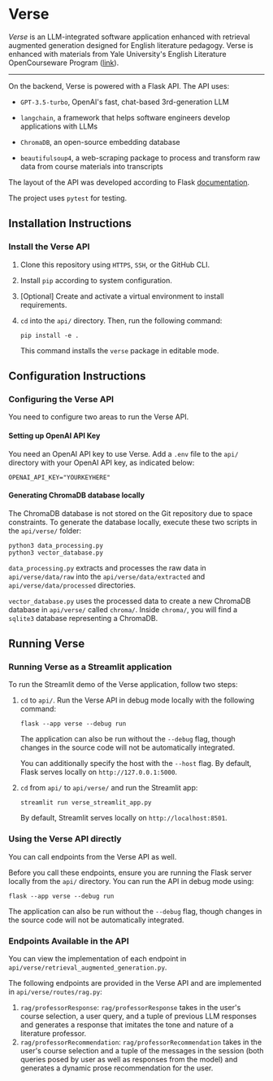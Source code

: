 # Verse

*Verse* is an LLM-integrated software application enhanced with retrieval augmented generation designed for English literature pedagogy. Verse is enhanced with materials from Yale University's English Literature OpenCourseware Program ([link](https://oyc.yale.edu/english)).

-------------------
  
On the backend, Verse is powered with a Flask API. The API uses:
  
-  `GPT-3.5-turbo`, OpenAI's fast, chat-based 3rd-generation LLM

-  `langchain`, a framework that helps software engineers develop applications with LLMs

-  `ChromaDB`, an open-source embedding database

-  `beautifulsoup4`, a web-scraping package to process and transform raw data from course materials into transcripts

The layout of the API was developed according to Flask [documentation](https://flask.palletsprojects.com/en/3.0.x/tutorial/).

The project uses `pytest` for testing.

## Installation Instructions


### Install the Verse API

1. Clone this repository using `HTTPS`, `SSH`, or the GitHub CLI.

2. Install `pip` according to system configuration.

3. [Optional] Create and activate a virtual environment to install requirements.

4.  `cd` into the `api/` directory. Then, run the following command:

	```
	pip install -e .
	```

	This command installs the `verse` package in editable mode.

## Configuration Instructions

### Configuring the Verse API

You need to configure two areas to run the Verse API.

#### Setting up OpenAI API Key

You need an OpenAI API key to use Verse. Add a `.env` file to the `api/` directory with your OpenAI API key, as indicated below:

```
OPENAI_API_KEY="YOURKEYHERE"
```

#### Generating ChromaDB database locally

The ChromaDB database is not stored on the Git repository due to space constraints. To generate the database locally, execute these two scripts in the `api/verse/` folder:

```
python3 data_processing.py
python3 vector_database.py
```

`data_processing.py` extracts and processes the raw data in `api/verse/data/raw` into the `api/verse/data/extracted` and `api/verse/data/processed` directories. 

`vector_database.py` uses the processed data to create a new ChromaDB database in `api/verse/` called `chroma/`. Inside `chroma/`, you will find a `sqlite3` database representing a ChromaDB.

## Running Verse

### Running Verse as a Streamlit application

To run the Streamlit demo of the Verse application, follow two steps:

1.  `cd` to `api/`. Run the Verse API in debug mode locally with the following command:
	```
	flask --app verse --debug run
	```

	The application can also be run without the `--debug` flag, though changes in the source code will not be automatically integrated.

	You can additionally specify the host with the `--host` flag. By default, Flask serves locally on `http://127.0.0.1:5000`.

2.  `cd` from `api/` to `api/verse/` and run the Streamlit app:

	```
	streamlit run verse_streamlit_app.py
	```

	By default, Streamlit serves locally on `http://localhost:8501`.

### Using the Verse API directly
You can call endpoints from the Verse API as well. 

Before you call these endpoints, ensure you are running the Flask server locally from the `api/` directory. You can run the API in debug mode using:

	
	flask --app verse --debug run
	
	
The application can also be run without the `--debug` flag, though changes in the source code will not be automatically integrated.

### Endpoints Available in the API

You can view the implementation of each endpoint in `api/verse/retrieval_augmented_generation.py`. 

The following endpoints are provided in the Verse API and are implemented in `api/verse/routes/rag.py`:

1. `rag/professorResponse`: `rag/professorResponse` takes in the user's course selection, a user query, and a tuple of previous LLM responses and generates a response that imitates the tone and nature of a literature professor.
2. `rag/professorRecommendation`: `rag/professorRecommendation` takes in the user's course selection and a tuple of the messages in the session (both queries posed by user as well as responses from the model) and generates a dynamic prose recommendation for the user.

